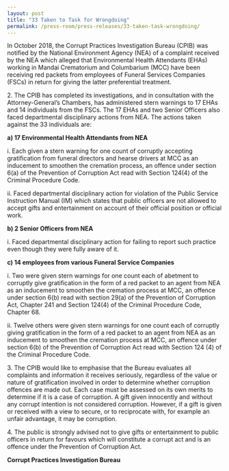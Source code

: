 ```yaml
---
layout: post
title: "33 Taken to Task for Wrongdoing"
permalink: /press-room/press-releases/33-taken-task-wrongdoing/
---
```

In October 2018, the Corrupt Practices Investigation Bureau (CPIB) was notified by the National Environment Agency (NEA) of a complaint received by the NEA which alleged that Environmental Health Attendants (EHAs) working in Mandai Crematorium and Columbarium (MCC) have been receiving red packets from employees of Funeral Services Companies (FSCs) in return for giving the latter preferential treatment.

2\.              The CPIB has completed its investigations, and in consultation with the Attorney-General’s Chambers, has administered stern warnings to 17 EHAs and 14 individuals from the FSCs. The 17 EHAs and two Senior Officers also faced departmental disciplinary actions from NEA. The actions taken against the 33 individuals are: 

**a) 17 Environmental Health Attendants from NEA**

i.    Each given a stern warning for one count of corruptly accepting gratification from funeral directors and hearse drivers at MCC as an inducement to smoothen the cremation process, an offence under section 6(a) of the Prevention of Corruption Act read with Section 124(4) of the Criminal Procedure Code. 

ii.    Faced departmental disciplinary action for violation of the Public Service Instruction Manual (IM) which states that public officers are not allowed to accept gifts and entertainment on account of their official position or official work.

**b)    2 Senior Officers from NEA**

i.    Faced departmental disciplinary action for failing to report such practice even though they were fully aware of it. 

**c)    14 employees from various Funeral Service Companies**

i.    Two were given stern warnings for one count each of abetment to corruptly give gratification in the form of a red packet to an agent from NEA as an inducement to smoothen the cremation process at MCC, an offence under section 6(b) read with section 29(a) of the Prevention of Corruption Act, Chapter 241 and Section 124(4) of the Criminal Procedure Code, Chapter 68.

ii.    Twelve others were given stern warnings for one count each of corruptly giving gratification in the form of a red packet to an agent from NEA as an inducement to smoothen the cremation process at MCC, an offence under section 6(b) of the Prevention of Corruption Act read with Section 124 (4) of the Criminal Procedure Code.

3\.              The CPIB would like to emphasise that the Bureau evaluates all complaints and information it receives seriously, regardless of the value or nature of gratification involved in order to determine whether corruption offences are made out. Each case must be assessed on its own merits to determine if it is a case of corruption. A gift given innocently and without any corrupt intention is not considered corruption. However, if a gift is given or received with a view to secure, or to reciprocate with, for example an unfair advantage, it may be corruption. 

4\.              The public is strongly advised not to give gifts or entertainment to public officers in return for favours which will constitute a corrupt act and is an offence under the Prevention of Corruption Act. 

**Corrupt Practices Investigation Bureau**
